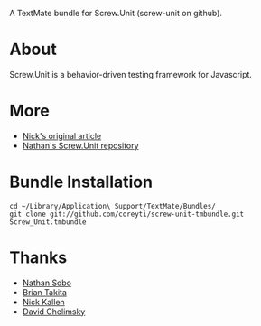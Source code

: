 A TextMate bundle for Screw.Unit (screw-unit on github).

# About

Screw.Unit is a behavior-driven testing framework for Javascript.


# More

 * [Nick's original article](http://pivots.pivotallabs.com/users/nick/blog/articles/433-screw-unit-a-new-js-testing-framework-version-0-1)
 * [Nathan's Screw.Unit repository](http://github.com/nathansobo/screw-unit/tree/master)


# Bundle Installation

    cd ~/Library/Application\ Support/TextMate/Bundles/
    git clone git://github.com/coreyti/screw-unit-tmbundle.git Screw_Unit.tmbundle

# Thanks

 * [Nathan Sobo](http://github.com/nathansobo/)
 * [Brian Takita](http://github.com/btakita/)
 * [Nick Kallen](http://github.com/nkallen/)
 * [David Chelimsky](http://github.com/dchelimsky/)
